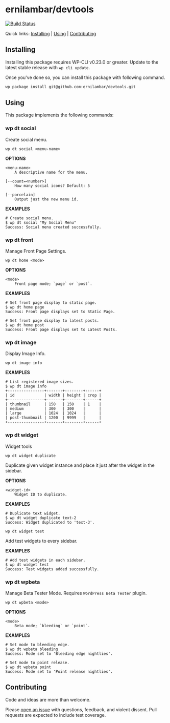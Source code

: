 ernilambar/devtools
===================

[![Build Status](https://travis-ci.org/ernilambar/devtools.svg?branch=master)](https://travis-ci.org/ernilambar/devtools)

Quick links: [Installing](#installing) | [Using](#using) | [Contributing](#contributing)

## Installing

Installing this package requires WP-CLI v0.23.0 or greater. Update to the latest stable release with `wp cli update`.

Once you've done so, you can install this package with following command.

```bash
wp package install git@github.com:ernilambar/devtools.git
```

## Using
This package implements the following commands:

### wp dt social
Create social menu.

~~~
wp dt social <menu-name>
~~~

**OPTIONS**

	<menu-name>
		A descriptive name for the menu.

	[--count=<number>]
		How many social icons? Default: 5

	[--porcelain]
		Output just the new menu id.

**EXAMPLES**

~~~
# Create social menu.
$ wp dt social "My Social Menu"
Success: Social menu created successfully.
~~~

### wp dt front
Manage Front Page Settings.

~~~
wp dt home <mode>
~~~

**OPTIONS**

	<mode>
		Front page mode; `page` or `post`.

**EXAMPLES**

~~~
# Set front page display to static page.
$ wp dt home page
Success: Front page displays set to Static Page.

# Set front page display to latest posts.
$ wp dt home post
Success: Front page displays set to Latest Posts.
~~~

### wp dt image
Display Image Info.

~~~
wp dt image info
~~~

**EXAMPLES**

~~~
# List registered image sizes.
$ wp dt image info
+----------------+-------+--------+------+
| id             | width | height | crop |
+----------------+-------+--------+------+
| thumbnail      | 150   | 150    | 1    |
| medium         | 300   | 300    |      |
| large          | 1024  | 1024   |      |
| post-thumbnail | 1200  | 9999   |      |
+----------------+-------+--------+------+
~~~

### wp dt widget
Widget tools

~~~
wp dt widget duplicate
~~~

Duplicate given widget instance and place it just after the widget in the sidebar.

**OPTIONS**

	<widget-id>
		Widget ID to duplicate.

**EXAMPLES**

~~~
# Duplicate text widget.
$ wp dt widget duplicate text-2
Success: Widget duplicated to 'text-3'.
~~~

~~~
wp dt widget test
~~~

Add test widgets to every sidebar.

**EXAMPLES**

~~~
# Add test widgets in each sidebar.
$ wp dt widget test
Success: Test widgets added successfully.
~~~

### wp dt wpbeta
Manage Beta Tester Mode. Requires `WordPress Beta Tester` plugin.

~~~
wp dt wpbeta <mode>
~~~

**OPTIONS**

	<mode>
		Beta mode; `bleeding` or `point`.

**EXAMPLES**

~~~
# Set mode to bleeding edge.
$ wp dt wpbeta bleeding
Success: Mode set to 'Bleeding edge nightlies'.

# Set mode to point release.
$ wp dt wpbeta point
Success: Mode set to 'Point release nightlies'.
~~~

## Contributing

Code and ideas are more than welcome.

Please [open an issue](https://github.com/ernilambar/devtools/issues) with questions, feedback, and violent dissent. Pull requests are expected to include test coverage.
